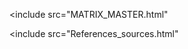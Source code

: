<include
    src="MATRIX_MASTER.html"
></include>
<include
    src="References_sources.html"
></include>
